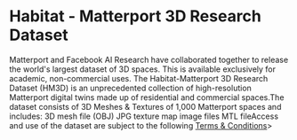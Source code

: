 # Habitat - Matterport 3D Research Dataset  
Matterport and Facebook AI Research have collaborated together to release the world's largest dataset of 3D spaces. This is available exclusively for academic, non-commercial uses. The Habitat-Matterport 3D Research Dataset (HM3D) is an unprecedented collection of high-resolution Matterport digital twins made up of residential and commercial spaces.The dataset consists of 3D Meshes & Textures of 1,000 Matterport spaces and includes:
3D mesh file (OBJ)
JPG texture map image files
MTL fileAccess and use of the dataset are subject to the following [Terms & Conditions](https://matterport.com/matterport-end-user-license-agreement-academic-use-model-data)>
